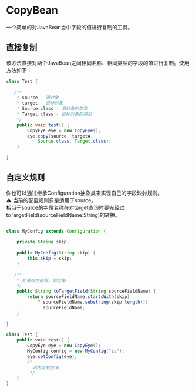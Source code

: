 # CopyBean
一个简单的对JavaBean当中字段的值进行复制的工具。

## 直接复制
该方法直接对两个JavaBean之间相同名称、相同类型的字段的值进行复制。使用方法如下：
```java
class Test {
    
   /**
    * source - 源对象
    * target - 目标对象
    * Source.class - 源对象的类型
    * Target.class - 目标对象的类型
    */
    public void test() {
        CopyEye eye = new CopyEye();
        eye.copy(source, targetA,
            Source.class, Target.class);
    }
    
}
```
## 自定义规则
你也可以通过继承Configuration抽象类来实现自己的字段映射规则。<br>
⚠️:当前的配置规则只是适用于source。<br>
相当于source的字段名称在对target查询时要先经过toTargetField(sourceFieldName:String)的转换。
```java

class MyConfig extends Configuration {
    
    private String skip;
    
    public MyConfig(String skip) {
        this.skip = skip;
    }
    
   /**
    * 如果存在前缀，则忽略
    */
    public String toTargetField(String sourceFieldName) {
        return sourceFieldName.startsWith(skip)
            ? sourceFieldName.substring(skip.length())
            : sourceFieldName;
    }
    
}

class Test {
    public void test() {
        CopyEye eye = new CopyEye();
        MyConfig config = new MyConfig("is");
        eye.setConfig(eye);
        /*
          调用复制方法
         */
    }
}

```

